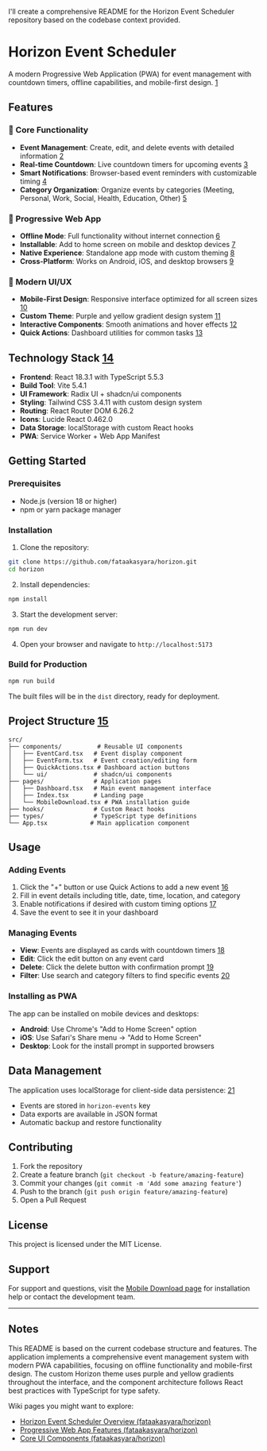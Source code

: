 I'll create a comprehensive README for the Horizon Event Scheduler repository based on the codebase context provided.



# Horizon Event Scheduler

A modern Progressive Web Application (PWA) for event management with countdown timers, offline capabilities, and mobile-first design. [1](#0-0) 

## Features

### 🎯 Core Functionality
- **Event Management**: Create, edit, and delete events with detailed information [2](#0-1) 
- **Real-time Countdown**: Live countdown timers for upcoming events [3](#0-2) 
- **Smart Notifications**: Browser-based event reminders with customizable timing [4](#0-3) 
- **Category Organization**: Organize events by categories (Meeting, Personal, Work, Social, Health, Education, Other) [5](#0-4) 

### 📱 Progressive Web App
- **Offline Mode**: Full functionality without internet connection [6](#0-5) 
- **Installable**: Add to home screen on mobile and desktop devices [7](#0-6) 
- **Native Experience**: Standalone app mode with custom theming [8](#0-7) 
- **Cross-Platform**: Works on Android, iOS, and desktop browsers [9](#0-8) 

### 🎨 Modern UI/UX
- **Mobile-First Design**: Responsive interface optimized for all screen sizes [10](#0-9) 
- **Custom Theme**: Purple and yellow gradient design system [11](#0-10) 
- **Interactive Components**: Smooth animations and hover effects [12](#0-11) 
- **Quick Actions**: Dashboard utilities for common tasks [13](#0-12) 

## Technology Stack [14](#0-13) 

- **Frontend**: React 18.3.1 with TypeScript 5.5.3
- **Build Tool**: Vite 5.4.1
- **UI Framework**: Radix UI + shadcn/ui components
- **Styling**: Tailwind CSS 3.4.11 with custom design system
- **Routing**: React Router DOM 6.26.2
- **Icons**: Lucide React 0.462.0
- **Data Storage**: localStorage with custom React hooks
- **PWA**: Service Worker + Web App Manifest

## Getting Started

### Prerequisites
- Node.js (version 18 or higher)
- npm or yarn package manager

### Installation

1. Clone the repository:
```bash
git clone https://github.com/fataakasyara/horizon.git
cd horizon
```

2. Install dependencies:
```bash
npm install
```

3. Start the development server:
```bash
npm run dev
```

4. Open your browser and navigate to `http://localhost:5173`

### Build for Production

```bash
npm run build
```

The built files will be in the `dist` directory, ready for deployment.

## Project Structure [15](#0-14) 

```
src/
├── components/          # Reusable UI components
│   ├── EventCard.tsx   # Event display component
│   ├── EventForm.tsx   # Event creation/editing form
│   ├── QuickActions.tsx # Dashboard action buttons
│   └── ui/             # shadcn/ui components
├── pages/              # Application pages
│   ├── Dashboard.tsx   # Main event management interface
│   ├── Index.tsx       # Landing page
│   └── MobileDownload.tsx # PWA installation guide
├── hooks/              # Custom React hooks
├── types/              # TypeScript type definitions
└── App.tsx            # Main application component
```

## Usage

### Adding Events
1. Click the "+" button or use Quick Actions to add a new event [16](#0-15) 
2. Fill in event details including title, date, time, location, and category
3. Enable notifications if desired with custom timing options [17](#0-16) 
4. Save the event to see it in your dashboard

### Managing Events
- **View**: Events are displayed as cards with countdown timers [18](#0-17) 
- **Edit**: Click the edit button on any event card
- **Delete**: Click the delete button with confirmation prompt [19](#0-18) 
- **Filter**: Use search and category filters to find specific events [20](#0-19) 

### Installing as PWA
The app can be installed on mobile devices and desktops:
- **Android**: Use Chrome's "Add to Home Screen" option
- **iOS**: Use Safari's Share menu → "Add to Home Screen"
- **Desktop**: Look for the install prompt in supported browsers

## Data Management

The application uses localStorage for client-side data persistence: [21](#0-20) 

- Events are stored in `horizon-events` key
- Data exports are available in JSON format
- Automatic backup and restore functionality

## Contributing

1. Fork the repository
2. Create a feature branch (`git checkout -b feature/amazing-feature`)
3. Commit your changes (`git commit -m 'Add some amazing feature'`)
4. Push to the branch (`git push origin feature/amazing-feature`)
5. Open a Pull Request

## License

This project is licensed under the MIT License.

## Support

For support and questions, visit the [Mobile Download page](src/pages/MobileDownload.tsx) for installation help or contact the development team.

---


## Notes

This README is based on the current codebase structure and features. The application implements a comprehensive event management system with modern PWA capabilities, focusing on offline functionality and mobile-first design. The custom Horizon theme uses purple and yellow gradients throughout the interface, and the component architecture follows React best practices with TypeScript for type safety.

Wiki pages you might want to explore:
- [Horizon Event Scheduler Overview (fataakasyara/horizon)](/wiki/fataakasyara/horizon#1)
- [Progressive Web App Features (fataakasyara/horizon)](/wiki/fataakasyara/horizon#2.1)
- [Core UI Components (fataakasyara/horizon)](/wiki/fataakasyara/horizon#4)
